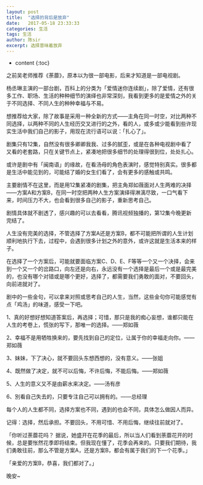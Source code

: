 ```yaml
---
layout: post
title:  "选择的背后是放弃"
date:   2017-05-18 23:33:33
categories: 生活
tags: 生活
author: 陈sir
excerpt: 选择意味着放弃
---
```

* content
{:toc}

之前吴老师推荐《荼蘼》，原本以为很一部电影，后来才知道是一部电视剧。

杨丞琳主演的一部台剧，百科上的分类为「爱情迷你连续剧」，除了爱情，还有很多工作、职场、生活的种种细节的演绎也非常深刻，我看到更多的是爱情之外的关于不同选择、不同人生的种种幸福与不易。

想推荐给大家，除了故事是采用一种全新的方式——主角在同一时空，对比两种不同选择，以两种不同的人生经历交叉进行的之外，看的人，或多或少能看到些许现实生活中我们自己的影子，用现在流行语可以说：「扎心了」。

剧集只有12集，自然没有很多卿卿我我、过多的腻歪，或是在各种电视剧中看了又看的老套路，只在关键节点上，紧凑地把很多细节的处理得很到位，处处扎心。

或许是剧中有「闽南语」的缘故，在看汤母的角色表演时，感觉特别真实。很多都是生活中能见到的，可能结了婚的女生们看了，会有更多的感触或共鸣。

主要剧情不在这里，而是用12集紧凑的剧集，把主角郑如薇面对人生两难的决择——方案A和方案B，在同一时空把两种人生方案演绎得淋漓尽致，一口气看下来，时间压力不大，也会看到很多自己的影子，重新思考自己。

剧情具体就不剧透了，感兴趣的可以去看看，腾讯视频独播的，第12集今晚更新完结了。

人生没有完美的选择，不管选择了方案A还是方案B，都不可能把所谓的人生计划顺利地执行下去，过程中，会遇到很多计划之外的意外，或许这就是生活本来的样子。

在选择了一个方案后，可能就要面临方案C、D、E、F等等一个又一个决择，会来到一个又一个的岔路口，向左还是向右，永远没有一个选择是最后一个或是最完美的，也没有哪个对错或是哪个更好，选择了，都需要我们勇敢的面对，不要回头，向前进就对了。

剧中的一些金句，可以拿来对照或思考自己的人生，当然，这些金句你可能感觉有点「鸡汤」的味道，感受一下吧。

1、真的好想好想知道答案后，再选择；可惜，那只是我的痴心妄想，谁都只能在人生的考卷上，慌张的写下，那唯一的选择。——郑如薇

2、幸福不是用牺牲换来的，要先找到自己的定位，让属于你的幸福走向你。——郑如薇

3、妹妹，下了决心，就不要回头东想西想的，没有意义。——张姐

4、既然做了决定，就不可以后悔，不许后悔，不能后悔。——郑如薇

5、人生的意义又不是由薪水来决定。——汤有彦

6、別看自己失去的，只要专注自己可以拥有的。——总经理

每个人的人生都不同，选择方案也不同，遇到的也会不同，具体怎么做因人而异。

记得：选择，然后承担。不要回头，不用可惜、不用后悔，继续往前就对了。

「你听过荼蘼花吗？ 据说，她盛开在花季的最后，所以当人们看到荼蘼花开的时候，总是要怅然花季即将结束。但我现在懂了，花季会再来的。只要我们期待，我们勇敢往前，那么不管是方案A，还是方案B，都会有属于我们的下一个花季。」

「亲爱的方案B，恭喜，我们都对了。」

晚安~
